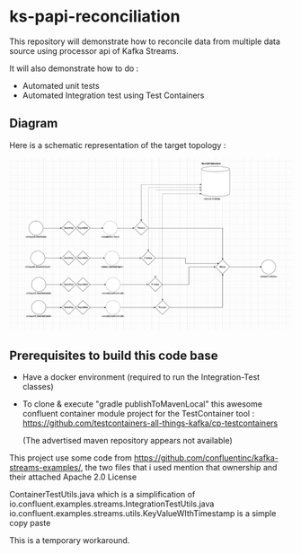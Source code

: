 # ks-papi-reconciliation

This repository will demonstrate how to reconcile data from multiple data source using processor api of Kafka Streams.

It will also demonstrate how to do :

- Automated unit tests
- Automated Integration test using Test Containers



## Diagram

Here is a schematic representation of the target topology :

![Drag Racing](diagram.png)


## Prerequisites to build this code base

- Have a docker environment (required to run the Integration-Test classes)
- To clone & execute "gradle publishToMavenLocal" this awesome confluent container module project for the TestContainer tool :
  https://github.com/testcontainers-all-things-kafka/cp-testcontainers

  (The advertised maven repository appears not available)


This project use some code from https://github.com/confluentinc/kafka-streams-examples/, the two files that i used mention that ownership and their attached Apache 2.0 License

ContainerTestUtils.java which is a simplification of io.confluent.examples.streams.IntegrationTestUtils.java
io.confluent.examples.streams.utils.KeyValueWIthTimestamp is a simple copy paste

This is a temporary workaround.